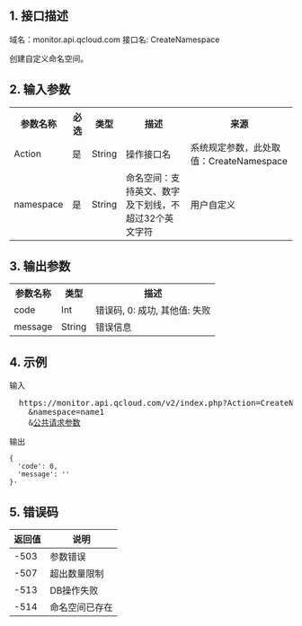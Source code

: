 ## 1. 接口描述
 
域名：monitor.api.qcloud.com
接口名: CreateNamespace

创建自定义命名空间。

 

## 2. 输入参数
 
<table class="t"><tbody><tr>
<th><b>参数名称</b></th>
<th><b>必选</b></th>
<th><b>类型</b></th>
<th><b>描述</b></th>
<th><b>来源</b></th>
<tr>
<td> Action
<td> 是
<td> String
<td>操作接口名
<td>系统规定参数，此处取值：CreateNamespace
<tr>
<td> namespace
<td> 是
<td> String
<td>命名空间：支持英文、数字及下划线，不超过32个英文字符
<td> 	用户自定义
</tbody></table>

 

## 3. 输出参数
 
<table class="t"><tbody><tr>
<th><b>参数名称</b></th>
<th><b>类型</b></th>
<th><b>描述</b></th>
<tr>
<td> code
<td> Int
<td> 错误码, 0: 成功, 其他值: 失败
<tr>
<td> message
<td> String
<td> 错误信息
</tbody></table>

## 4. 示例
 
输入

<pre>
  https://monitor.api.qcloud.com/v2/index.php?Action=CreateNamespace
	&namespace=name1
	&<a href="https://www.qcloud.com/doc/api/229/6976">公共请求参数</a>
</pre>

输出

```
{
  'code': 0,
  'message': ''
}·
```

## 5. 错误码

| 返回值 | 说明 |
|---------|---------|
| -503 | 参数错误 | 
| -507 | 超出数量限制 | 
|-513 | DB操作失败 | 
| -514| 命名空间已存在 | 
